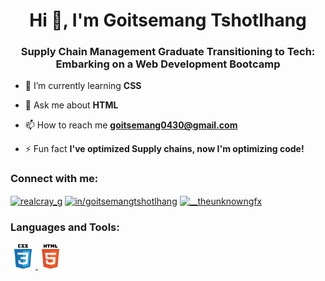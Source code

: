 <h1 align="center">Hi 👋, I'm Goitsemang Tshotlhang</h1>
<h3 align="center">Supply Chain Management Graduate Transitioning to Tech: Embarking on a Web Development Bootcamp</h3>

- 🌱 I’m currently learning **CSS**

- 💬 Ask me about **HTML**

- 📫 How to reach me **goitsemang0430@gmail.com**

- ⚡ Fun fact **I've optimized Supply chains, now I'm optimizing code!**

<h3 align="left">Connect with me:</h3>
<p align="left">
<a href="https://twitter.com/realcray_g" target="blank"><img align="center" src="https://raw.githubusercontent.com/rahuldkjain/github-profile-readme-generator/master/src/images/icons/Social/twitter.svg" alt="realcray_g" height="30" width="40" /></a>
<a href="https://linkedin.com/in/in/goitsemangtshotlhang" target="blank"><img align="center" src="https://raw.githubusercontent.com/rahuldkjain/github-profile-readme-generator/master/src/images/icons/Social/linked-in-alt.svg" alt="in/goitsemangtshotlhang" height="30" width="40" /></a>
<a href="https://instagram.com/__theunknowngfx" target="blank"><img align="center" src="https://raw.githubusercontent.com/rahuldkjain/github-profile-readme-generator/master/src/images/icons/Social/instagram.svg" alt="__theunknowngfx" height="30" width="40" /></a>
</p>

<h3 align="left">Languages and Tools:</h3>
<p align="left"> <a href="https://www.w3schools.com/css/" target="_blank" rel="noreferrer"> <img src="https://raw.githubusercontent.com/devicons/devicon/master/icons/css3/css3-original-wordmark.svg" alt="css3" width="40" height="40"/> </a> <a href="https://www.w3.org/html/" target="_blank" rel="noreferrer"> <img src="https://raw.githubusercontent.com/devicons/devicon/master/icons/html5/html5-original-wordmark.svg" alt="html5" width="40" height="40"/> </a> </p>
